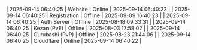 | 2025-09-14 06:40:25 | Website | Online | 2025-09-14 06:40:22 |
| 2025-09-14 06:40:25 | Registration | Offline | 2025-09-09 16:40:23 |
| 2025-09-14 06:40:25 | Auth Server | Offline | 2025-08-18 09:33:31 |
| 2025-09-14 06:40:25 | Kezan (PvE) | Offline | 2025-08-03 17:58:02 |
| 2025-09-14 06:40:25 | Gurubashi (PvP) | Offline | 2025-08-23 21:44:06 |
| 2025-09-14 06:40:25 | Cloudflare | Online | 2025-09-14 06:40:22 |
